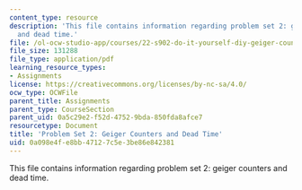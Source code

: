 ```yaml
---
content_type: resource
description: 'This file contains information regarding problem set 2: geiger counters
  and dead time.'
file: /ol-ocw-studio-app/courses/22-s902-do-it-yourself-diy-geiger-counters-january-iap-2015/0a098e4fe8bb47127c5e3be86e842381_MIT22_S902IAP15_pset02.pdf
file_size: 131288
file_type: application/pdf
learning_resource_types:
- Assignments
license: https://creativecommons.org/licenses/by-nc-sa/4.0/
ocw_type: OCWFile
parent_title: Assignments
parent_type: CourseSection
parent_uid: 0a5c29e2-f52d-4752-9bda-850fda8afce7
resourcetype: Document
title: 'Problem Set 2: Geiger Counters and Dead Time'
uid: 0a098e4f-e8bb-4712-7c5e-3be86e842381
---
```

This file contains information regarding problem set 2: geiger counters and dead time.